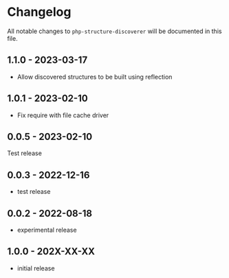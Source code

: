 # Changelog

All notable changes to `php-structure-discoverer` will be documented in this file.

## 1.1.0 - 2023-03-17

- Allow discovered structures to be built using reflection

## 1.0.1 - 2023-02-10

- Fix require with file cache driver

## 0.0.5 - 2023-02-10

Test release

## 0.0.3 - 2022-12-16

- test release

## 0.0.2 - 2022-08-18

- experimental release

## 1.0.0 - 202X-XX-XX

- initial release
